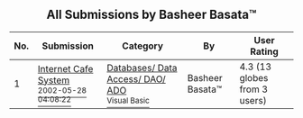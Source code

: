 ﻿<div align="center">

## All Submissions by Basheer Basata™

</div>

No.  | Submission | Category | By   | User Rating
---- | ---------- | -------- | ---- | -----------
1 | [Internet Cafe System<br /><sup>2002-05-28 04:08:22</sup>](https://github.com/Planet-Source-Code/basheer-basata-internet-cafe-system__1-45064) | [Databases/ Data Access/ DAO/ ADO<br /><sup>Visual Basic</sup>](../ByCategory/databases-data-access-dao-ado__1-6.md) | Basheer Basata™ | 4.3 (13 globes from 3 users)
